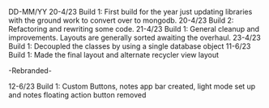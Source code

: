 DD-MM/YY
20-4/23 Build 1: First build for the year just updating libraries with the ground work to convert over to mongodb.
20-4/23 Build 2: Refactoring and rewriting some code.
21-4/23 Build 1: General cleanup and improvements. Layouts are generally sorted awaiting the overhaul.
23-4/23 Build 1: Decoupled the classes by using a single database object
11-6/23 Build 1: Made the final layout and alternate recycler view layout

-Rebranded-

12-6/23 Build 1: Custom Buttons, notes app bar created, light mode set up and notes floating action button removed
